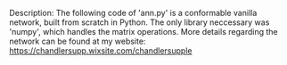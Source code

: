Description:
The following code of 'ann.py' is a conformable vanilla network, built from scratch in Python. The only library neccessary was 'numpy', which handles the matrix operations. 
More details regarding the network can be found at my website: https://chandlersupp.wixsite.com/chandlersupple
